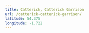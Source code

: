 ```yaml
---
title: Catterick, Catterick Garrison
url: /catterick-catterick-garrison/
latitude: 54.375
longitude: -1.722
---
```

